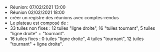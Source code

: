 -  Réunion: 07/02/2021 13:00
-  Réunion 02/02/2021 18:00 
-  créer un registre des réunions avec comptes-rendus
- Le plateau est composé de : 
- 33 tuiles non fixes : 12 tuiles "ligne droite", 16 "tuiles tournant", 5 tuiles "ligne droite" + "tournant".
- 16 tuiles fixes : 0 tuiles "ligne droite", 4 tuiles "tournant", 12 tuiles "tournant" + ligne droite".
